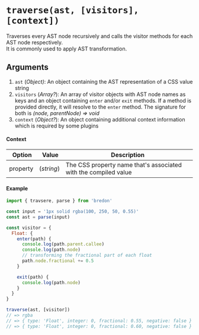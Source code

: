 # `traverse(ast, [visitors], [context])`

Traverses every AST node recursively and calls the visitor methods for each AST node respectively.<br>
It is commonly used to apply AST transformation.

## Arguments
1. `ast` (*Object)*: An object containing the AST representation of a CSS value string
2. `visitors` (*Array?*): An array of visitor objects with AST node names as keys and an object containing `enter` and/or `exit` methods. If a method is provided directly, it will resolve to the `enter` method. The signature for both is *(node, parentNode) => void*
3. `context` (*Object?*): An object containing additional context information which is required by some plugins

#### Context
| Option | Value | Description |
| ------ | ----- | ----------- |
| property | (*string*) | The CSS property name that's associated with the compiled value | 

#### Example
```javascript
import { travsere, parse } from 'bredon'

const input = '1px solid rgba(100, 250, 50, 0.55)'
const ast = parse(input)

const visitor = {
  Float: {
    enter(path) {
      console.log(path.parent.callee)
      console.log(path.node)
      // transforming the fractional part of each float
      path.node.fractional += 0.5
    }

    exit(path) {
      console.log(path.node)
    }
  }
}

traverse(ast, [visitor])
// => rgba
// => { type: 'Float', integer: 0, fractional: 0.55, negative: false }
// => { type: 'Float', integer: 0, fractional: 0.60, negative: false }
```
